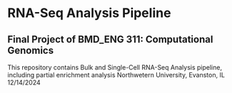# RNA-Seq Analysis Pipeline
## Final Project of BMD_ENG 311: Computational Genomics
This repository contains Bulk and Single-Cell RNA-Seq Analysis pipeline, including partial enrichment analysis
Northwetern University, Evanston, IL\
12/14/2024
